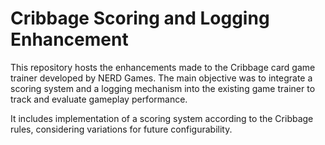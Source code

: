 # Cribbage Scoring and Logging Enhancement

This repository hosts the enhancements made to the Cribbage card game trainer developed by NERD Games. The main objective was to integrate a scoring system and a logging mechanism into the existing game trainer to track and evaluate gameplay performance.

It includes implementation of a scoring system according to the Cribbage rules, considering variations for future configurability.
